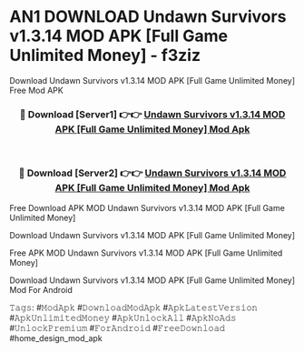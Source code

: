 # AN1 DOWNLOAD Undawn Survivors v1.3.14 MOD APK [Full Game Unlimited Money] - f3ziz
Download Undawn Survivors v1.3.14 MOD APK [Full Game Unlimited Money] Free Mod APK

<div align="center">
<h3>🔴 Download [Server1] 👉👉 <a href="https://apk-comot.site?title=Undawn_Survivors_v1.3.14_MOD_APK_[Full_Game_Unlimited_Money]">Undawn Survivors v1.3.14 MOD APK [Full Game Unlimited Money] Mod Apk</a></h3><br>

<h3>🔴 Download [Server2] 👉👉 <a href="https://apk-comot.site?title=Undawn_Survivors_v1.3.14_MOD_APK_[Full_Game_Unlimited_Money]">Undawn Survivors v1.3.14 MOD APK [Full Game Unlimited Money] Mod Apk</a></h3>
</div>


Free Download APK MOD Undawn Survivors v1.3.14 MOD APK [Full Game Unlimited Money]

Download Undawn Survivors v1.3.14 MOD APK [Full Game Unlimited Money] 

Free APK MOD Undawn Survivors v1.3.14 MOD APK [Full Game Unlimited Money] 

Download Undawn Survivors v1.3.14 MOD APK [Full Game Unlimited Money] Mod For Android

𝚃𝚊𝚐𝚜: #𝙼𝚘𝚍𝙰𝚙𝚔 #𝙳𝚘𝚠𝚗𝚕𝚘𝚊𝚍𝙼𝚘𝚍𝙰𝚙𝚔 #𝙰𝚙𝚔𝙻𝚊𝚝𝚎𝚜𝚝𝚅𝚎𝚛𝚜𝚒𝚘𝚗 #𝙰𝚙𝚔𝚄𝚗𝚕𝚒𝚖𝚒𝚝𝚎𝚍𝙼𝚘𝚗𝚎𝚢 #𝙰𝚙𝚔𝚄𝚗𝚕𝚘𝚌𝚔𝙰𝚕𝚕 #𝙰𝚙𝚔𝙽𝚘𝙰𝚍𝚜 #𝚄𝚗𝚕𝚘𝚌𝚔𝙿𝚛𝚎𝚖𝚒𝚞𝚖 #𝙵𝚘𝚛𝙰𝚗𝚍𝚛𝚘𝚒𝚍 #𝙵𝚛𝚎𝚎𝙳𝚘𝚠𝚗𝚕𝚘𝚊𝚍 #home_design_mod_apk